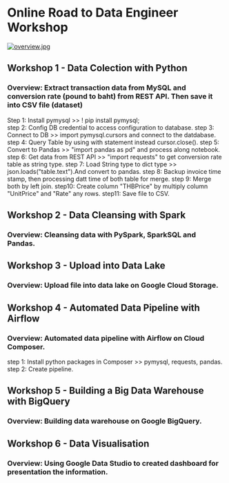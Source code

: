 # Online Road to Data Engineer Workshop

[![overview.jpg](https://i.postimg.cc/vDFc0mtr/overview.jpg)](https://postimg.cc/jncx5t92)

## Workshop 1 - Data Colection with Python
### Overview: Extract transaction data from MySQL and conversion rate (pound to baht) from REST API. Then save it into CSV file (dataset)
Step 1: Install pymysql >> ! pip install pymysql;  
step 2: Config DB credential to access configuration to database.
step 3: Connect to DB >> import pymysql.cursors and connect to the datdabase.
step 4: Query Table by using with statement instead cursor.close().
step 5: Convert to Pandas >> "import pandas as pd" and process along notebook.
step 6: Get data from REST API >> "import requests" to get conversion rate table as string type.
step 7: Load String type to dict type >> json.loads("table.text").And convert to pandas.
step 8: Backup invoice time stamp, then processing datt time of both table for merge.
step 9: Merge both by left join.
step10: Create column "THBPrice" by multiply column "UnitPrice" and "Rate" any rows.
step11: Save file to CSV.

## Workshop 2 - Data Cleansing with Spark
### Overview: Cleansing data with PySpark, SparkSQL and Pandas.

## Workshop 3 - Upload into Data Lake
### Overview: Upload file into data lake on Google Cloud Storage.

## Workshop 4 - Automated Data Pipeline with Airflow
### Overview: Automated data pipeline with Airflow on Cloud Composer.
step 1: Install python packages in Composer >> pymysql, requests, pandas.
step 2: Create pipeline.

## Workshop 5 - Building a Big Data Warehouse with BigQuery
### Overview: Building data warehouse on Google BigQuery.

## Workshop 6 - Data Visualisation
### Overview: Using Google Data Studio to created dashboard for presentation the information.
